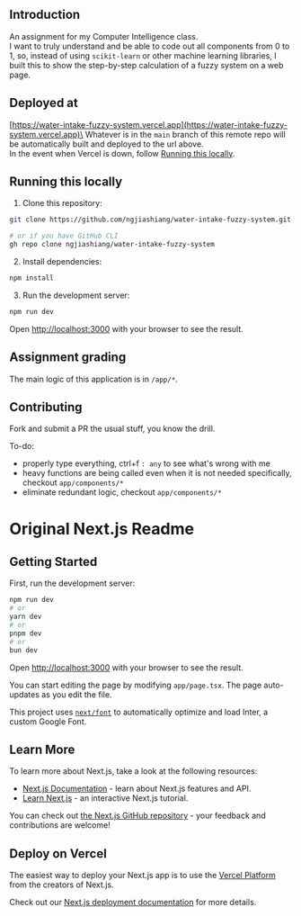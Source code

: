 ## Introduction
An assignment for my Computer Intelligence class.\
I want to truly understand and be able to code out all components from 0 to 1, so, instead of using `scikit-learn` or other machine learning libraries, I built this to show the step-by-step calculation of a fuzzy system on a web page.

## Deployed at
[https://water-intake-fuzzy-system.vercel.app](https://water-intake-fuzzy-system.vercel.app)\
Whatever is in the `main` branch of this remote repo will be automatically built and deployed to the url above.\
In the event when Vercel is down, follow [Running this locally](#running-this-locally).

## Running this locally
1. Clone this repository:
```bash
git clone https://github.com/ngjiashiang/water-intake-fuzzy-system.git

# or if you have GitHub CLI
gh repo clone ngjiashiang/water-intake-fuzzy-system
```

2. Install dependencies:
```bash
npm install
```

3. Run the development server:
```bash
npm run dev
```

Open [http://localhost:3000](http://localhost:3000) with your browser to see the result.

## Assignment grading
The main logic of this application is in `/app/*`.

## Contributing
Fork and submit a PR the usual stuff, you know the drill.

To-do:
- properly type everything, ctrl+f `: any` to see what's wrong with me
- heavy functions are being called even when it is not needed specifically, checkout `app/components/*`
- eliminate redundant logic, checkout `app/components/*`

# Original Next.js Readme

## Getting Started

First, run the development server:

```bash
npm run dev
# or
yarn dev
# or
pnpm dev
# or
bun dev
```

Open [http://localhost:3000](http://localhost:3000) with your browser to see the result.

You can start editing the page by modifying `app/page.tsx`. The page auto-updates as you edit the file.

This project uses [`next/font`](https://nextjs.org/docs/basic-features/font-optimization) to automatically optimize and load Inter, a custom Google Font.

## Learn More

To learn more about Next.js, take a look at the following resources:

- [Next.js Documentation](https://nextjs.org/docs) - learn about Next.js features and API.
- [Learn Next.js](https://nextjs.org/learn) - an interactive Next.js tutorial.

You can check out [the Next.js GitHub repository](https://github.com/vercel/next.js/) - your feedback and contributions are welcome!

## Deploy on Vercel

The easiest way to deploy your Next.js app is to use the [Vercel Platform](https://vercel.com/new?utm_medium=default-template&filter=next.js&utm_source=create-next-app&utm_campaign=create-next-app-readme) from the creators of Next.js.

Check out our [Next.js deployment documentation](https://nextjs.org/docs/deployment) for more details.
